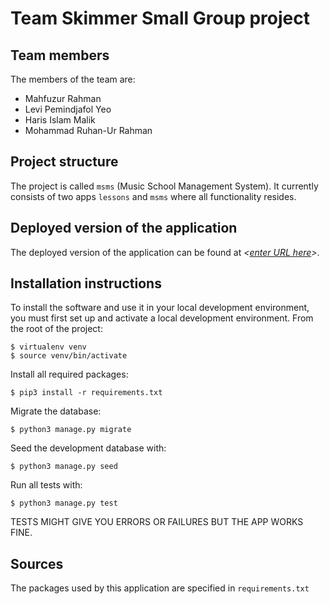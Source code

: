 # Team Skimmer Small Group project

## Team members
The members of the team are:
- Mahfuzur Rahman
- Levi Pemindjafol Yeo
- Haris Islam Malik
- Mohammad Ruhan-Ur Rahman

## Project structure
The project is called `msms` (Music School Management System).  It currently consists of two apps `lessons` and `msms` where all functionality resides.

## Deployed version of the application
The deployed version of the application can be found at *<[enter URL here](URL)>*.

## Installation instructions
To install the software and use it in your local development environment, you must first set up and activate a local development environment.  From the root of the project:

```
$ virtualenv venv
$ source venv/bin/activate
```

Install all required packages:

```
$ pip3 install -r requirements.txt
```

Migrate the database:

```
$ python3 manage.py migrate
```

Seed the development database with:

```
$ python3 manage.py seed
```

Run all tests with:
```
$ python3 manage.py test
```

TESTS MIGHT GIVE YOU ERRORS OR FAILURES BUT THE APP WORKS FINE.

## Sources
The packages used by this application are specified in `requirements.txt`

